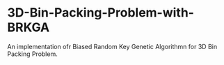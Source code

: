 # 3D-Bin-Packing-Problem-with-BRKGA
An implementation ofr Biased Random Key Genetic Algorithmn for 3D Bin Packing Problem.
